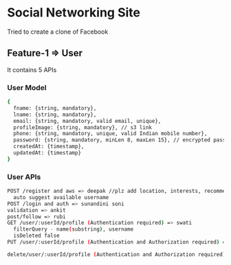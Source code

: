 # Social Networking Site

Tried to create a clone of Facebook

## Feature-1 => User

It contains 5 APIs

### User Model

```bash
{
  fname: {string, mandatory},
  lname: {string, mandatory},
  email: {string, mandatory, valid email, unique},
  profileImage: {string, mandatory}, // s3 link
  phone: {string, mandatory, unique, valid Indian mobile number},
  password: {string, mandatory, minLen 8, maxLen 15}, // encrypted password
  createdAt: {timestamp},
  updatedAt: {timestamp}
}
```

### User APIs

```bash
POST /register and aws => deepak //plz add location, interests, recommendedcount, school, college, workplace, status
  auto suggest available username
POST /login and auth => sunandini soni
validation => ankit
post/follow => rubi
GET /user/:userId/profile (Authentication required) => swati
  filterQuery - name(substring), username
  isDeleted false
PUT /user/:userId/profile (Authentication and Authorization required) => sweta di

delete/user/:userId/profile (Authentication and Authorization required) => 
```
